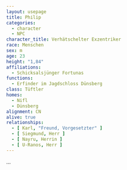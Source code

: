 ```yaml
---
layout: usepage
title: Philip
categories:
  - character
  - NPC
character_title: Verhätschelter Exzentriker
race: Menschen
sex: m
age: 23
height: "1,84"
affiliations:
  - Schicksalsjünger Fortunas
functions:
  - Erfinder im Jagdschloss Dünsberg
class: Tüftler
homes:
  - Nifl
  - Dünsberg
alignment: CN
alive: true
relationships:
  - [ Karl, "Freund, Vorgesetzter" ]
  - [ Siegmund, Herr ]
  - [ Nayru, Herrin ]
  - [ U-Ranos, Herr ]
---
```


...